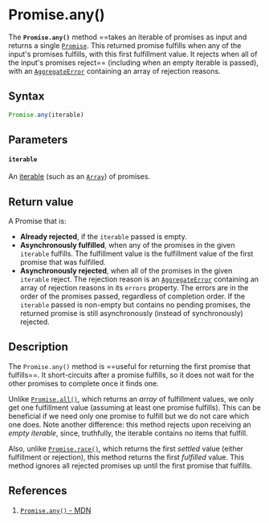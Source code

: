 # Promise.any()

The **`Promise.any()`** method ==takes an iterable of promises as input and returns a single [`Promise`](https://developer.mozilla.org/en-US/docs/Web/JavaScript/Reference/Global_Objects/Promise). This returned promise fulfills when any of the input's promises fulfills, with this first fulfillment value. It rejects when all of the input's promises reject== (including when an empty iterable is passed), with an [`AggregateError`](https://developer.mozilla.org/en-US/docs/Web/JavaScript/Reference/Global_Objects/AggregateError) containing an array of rejection reasons.

## Syntax

```js
Promise.any(iterable)
```

## Parameters

#### `iterable`

An [iterable](https://developer.mozilla.org/en-US/docs/Web/JavaScript/Reference/Iteration_protocols#the_iterable_protocol) (such as an [`Array`](https://developer.mozilla.org/en-US/docs/Web/JavaScript/Reference/Global_Objects/Array)) of promises.

## Return value

A Promise that is:

- **Already rejected**, if the `iterable` passed is empty.
- **Asynchronously fulfilled**, when any of the promises in the given `iterable` fulfills. The fulfillment value is the fulfillment value of the first promise that was fulfilled.
- **Asynchronously rejected**, when all of the promises in the given `iterable` reject. The rejection reason is an [`AggregateError`](https://developer.mozilla.org/en-US/docs/Web/JavaScript/Reference/Global_Objects/AggregateError) containing an array of rejection reasons in its `errors` property. The errors are in the order of the promises passed, regardless of completion order. If the `iterable` passed is non-empty but contains no pending promises, the returned promise is still asynchronously (instead of synchronously) rejected.

## Description

The `Promise.any()` method is ==useful for returning the first promise that fulfills==. It short-circuits after a promise fulfills, so it does not wait for the other promises to complete once it finds one.

Unlike [`Promise.all()`](https://developer.mozilla.org/en-US/docs/Web/JavaScript/Reference/Global_Objects/Promise/all), which returns an *array* of fulfillment values, we only get one fulfillment value (assuming at least one promise fulfills). This can be beneficial if we need only one promise to fulfill but we do not care which one does. Note another difference: this method rejects upon receiving an *empty iterable*, since, truthfully, the iterable contains no items that fulfill.

Also, unlike [`Promise.race()`](https://developer.mozilla.org/en-US/docs/Web/JavaScript/Reference/Global_Objects/Promise/race), which returns the first *settled* value (either fulfillment or rejection), this method returns the first *fulfilled* value. This method ignores all rejected promises up until the first promise that fulfills.

## References

1. [`Promise.any()` - MDN](https://developer.mozilla.org/en-US/docs/Web/JavaScript/Reference/Global_Objects/Promise/any)
